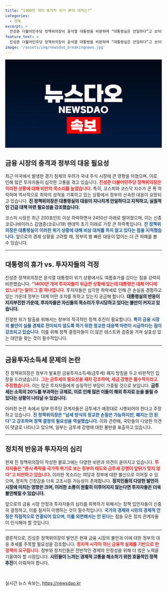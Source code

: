 ```yaml
---
title: “1400만 개미 투자자 위기 尹의 대처는?”
categories:
  - 경제
excerpt: >
  진성준 더불어민주당 정책위의장이 윤석열 대통령을 비판하며 “대통령실은 안일하다”고 쏘아붙였다. 미국발 경기 침체와 급락한 코스피 지수에 대해 비상 대응을 촉구하며, 정부의 투자세 정책에 대한 비난이 쏟아지고 있다.
feature_text: >
  진성준 더불어민주당 정책위의장이 윤석열 대통령을 비판하며 “대통령실은 안일하다”고 쏘아붙였다. 미국발 경기 침체와 급락한 코스피 지수에 대해 비상 대응을 촉구하며, 정부의 투자세 정책에 대한 비난이 쏟아지고 있다.
image: '/assets/img/newsdao_breakingnews.jpg'
---
```


<p><img src="/assets/img/newsdao_breakingnews.jpg" alt="koreaapp 속보" /></p>

<h2 data-ke-size="size26">금융 시장의 충격과 정부의 대응 필요성</h2>

<p data-ke-size="size16">최근 미국에서 발생한 경기 침체의 우려가 국내 주식 시장에 큰 영향을 미쳤으며, 이로 인해 많은 투자자들이 심각한 고통을 겪고 있습니다. <b><span style="color: #ee2323;">진성준 더불어민주당 정책위의장은 이러한 상황에 대해 비판의 목소리를 높였습니다.</span></b> 특히, 코스피와 코스닥 지수가 큰 폭 하락하며 역사적으로 최악의 성적을 기록하고 있는 상황에서 정부의 신속한 대응이 요망되고 있습니다. <b><span style="background-color: #21538527;">진 정책위의장은 대통령실의 대응이 지나치게 안일하다고 지적하고, 실질적인 긴급 대책 마련 필요성을 강조했습니다.</span></b></p>

<p data-ke-size="size16">코스피 시장은 최근 200포인트 이상 하락하면서 2450선 아래로 떨어졌으며, 이는 신종 코로나바이러스 감염증(코로나19) 팬데믹 초기 이래로 가장 큰 하락폭입니다. <b><span style="color: #1a5490;">진 정책위의장은 대통령실이 이러한 위기 상황에 대해 비상 대처를 하지 않고 있다는 점을 지적했습니다.</span></b> 앞으로의 경제 상황을 고려할 때, 정부의 발 빠른 대응이 없이는 더 큰 피해를 볼 수 있습니다. </p>

<hr>

<h2 data-ke-size="size26">대통령의 휴가 vs. 투자자들의 걱정</h2>

<p data-ke-size="size16">진성준 정책위의장은 윤석열 대통령이 위기 상황에서도 여름휴가를 갔다는 점을 강력히 비판했습니다. <b><span style="color: #ee2323;">“1400만 개미 투자자들이 위급한 상황에 있는데 대통령은 대체 어디에 있느냐”는 말이 그 중 하나입니다.</span></b> 투자자들은 심각한 하락세로 인해 큰 손실을 경험하고 있는 가운데 정부는 대체 어떤 조치를 취하고 있는지 궁금해 합니다. <b><span style="background-color: #21538527;">대통령실의 반응이 지지부진한 가운데, 투자자들은 자신들의 목소리가 무시당하고 있다는 불만이 커지고 있습니다.</span></b></p>

<p data-ke-size="size16">진정한 위기 탈출을 위해서는 정부의 적극적인 정책 추진이 필요합니다. <b><span style="color: #1a5490;">특히 금융 시장의 불안이 실물 경제로 전이되지 않도록 하기 위한 정교한 대응책 마련이 시급하다는 점이 강조되고 있습니다.</span></b> 이를 위해 정책 결정자들이 더 많은 테스트와 검증을 거쳐 실효성 있는 대안을 찾는 것이 필수적입니다.</p>

<hr>

<h2 data-ke-size="size26">금융투자소득세 문제의 논란</h2>

<p data-ke-size="size16">진 정책위의장은 정부가 발표한 금융투자소득세(금투세) 폐지 방침을 두고 비판적인 입장을 드러냈습니다. <b><span style="color: #ee2323;">그는 금투세의 필요성을 재차 강조하며, 세금 강행은 필수적이라고 주장했습니다.</span></b> 이는 많은 투자자들에게 실질적인 부담이 가중될 것으로 보입니다. <b><span style="background-color: #21538527;">금투세는 소득의 20%를 부과하는 규제로, 이로 인해 많은 이들이 해외 투자로 눈을 돌릴 수 있다는 상황이 나타날 수 있습니다.</span></b></p>

<p data-ke-size="size16">이러한 논란 속에서 일부 민주당 관계자들은 금투세가 예정대로 시행되어야 한다고 주장하고 있습니다. <b><span style="color: #1a5490;">진 정책위의장은 "납세 방식의 정교한 손질은 가능하지만, 폐지는 안 된다"고 강조하며 정책 결정의 필요성을 역설했습니다.</span></b> 이와 관련해, 국민들의 다양한 의견이 댓글로 나타나고 있으며, 일부는 금투세 강행에 대한 불만을 표출하고 있습니다.</p>

<hr>

<h2 data-ke-size="size26">정치적 반응과 투자자의 심리</h2>

<p data-ke-size="size16">현재 진 정책위의장이 작성한 블로그에는 다양한 비판과 의견이 쏟아지고 있습니다. <b><span style="color: #ee2323;">투자자들은 "증시 폭락을 국가적 위기로 보는 정부의 태도와 금투세 강행이 앞뒤가 맞지 않다"고 비판하고 있습니다.</span></b> 이러한 목소리는 여당과 정부에 대한 불신으로 이어질 수 있으며, 정치적 긴장감을 더욱 고조시킬 가능성이 존재합니다. <b><span style="background-color: #21538527;">정치인들의 다양한 발언이 시장에 미치는 영향은 크며, 이러한 소통이 원활히 이루어지지 않는다면 투자자들은 더욱 불안해질 수 있습니다.</span></b></p>

<p data-ke-size="size16">앞으로의 금융 시장 안정과 투자자들의 심리를 회복하기 위해서는 정책 입안자들이 신중히 결정하고, 이를 철저히 이행하는 것이 필수적입니다. <b><span style="color: #1a5490;">국가의 경제와 시민의 경제적 안정은 직접적으로 연결되어 있으며, 이를 외면해서는 안 된다</span></b>는 점을 모든 정치 관계자들이 인식해야 할 것입니다.</p>

<hr>

<p data-ke-size="size16">결론적으로, 진성준 정책위의장의 발언은 현재 금융 시장의 불안과 이에 대한 정부의 대응 추세를 주목할 필요성을 강조합니다. <b><span style="color: #ee2323;">정치적 시각이 아닌 금융적 실체를 기반으로 한 정책이 요구됩니다.</span></b> 정부와 정치인들은 전반적인 경제의 안정성을 위해 더 많은 노력을 기울여야 할 시점입니다. <b><span style="background-color: #21538527;">시민들이 느끼는 경제적 고통을 해소하기 위한 효율적인 정책 추진</span></b>이 이뤄져야 합니다.</p> 

<p data-ke-size="size16">&nbsp;</p>
실시간 뉴스 속보는, <a href="https://newsdao.kr" rel="dofollow">https://newsdao.kr</a>


